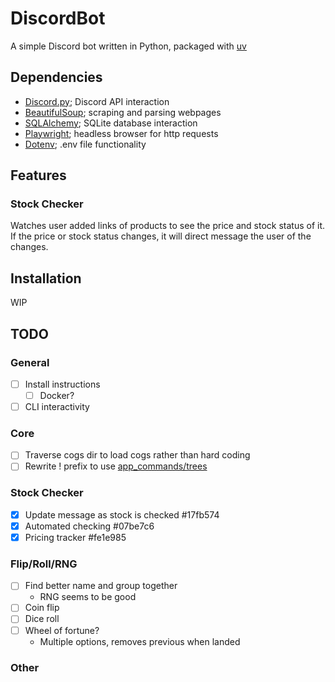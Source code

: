 # DiscordBot

A simple Discord bot written in Python, packaged with [uv](https://github.com/astral-sh/uv)

## Dependencies

- [Discord.py](https://github.com/Rapptz/discord.py); Discord API interaction
- [BeautifulSoup](https://code.launchpad.net/beautifulsoup); scraping and parsing webpages
- [SQLAlchemy](https://github.com/sqlalchemy/sqlalchemy); SQLite database interaction
- [Playwright](https://github.com/microsoft/playwright-python); headless browser for http requests
- [Dotenv](https://github.com/theskumar/python-dotenv); .env file functionality

## Features

### Stock Checker

Watches user added links of products to see the price and stock status of it. If
the price or stock status changes, it will direct message the user of the
changes.

## Installation

WIP

## TODO

### General

- [ ] Install instructions
  - [ ] Docker?
- [ ] CLI interactivity

### Core

- [ ] Traverse cogs dir to load cogs rather than hard coding
- [ ] Rewrite ! prefix to use [app_commands/trees](https://discordpy.readthedocs.io/en/stable/interactions/api.html#appcommand)

### Stock Checker

- [x] Update message as stock is checked #17fb574
- [x] Automated checking #07be7c6
- [x] Pricing tracker #fe1e985

### Flip/Roll/RNG

- [ ] Find better name and group together
  - RNG seems to be good
- [ ] Coin flip
- [ ] Dice roll
- [ ] Wheel of fortune?
  - Multiple options, removes previous when landed

### Other
